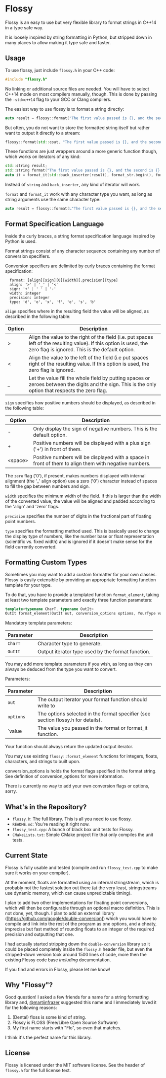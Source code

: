# Flossy
Flossy is an easy to use but very flexible library to format strings in C++14 in a type safe way.

It is loosely inspired by string formatting in Python, but stripped down in many places to allow making it type safe and faster.

## Usage
To use flossy, just include `flossy.h` in your C++ code:

```c++
#include "flossy.h"
```

No linking or additional source files are needed. You will have to select C++14 mode on most compilers manually, though. This is done by passing the `-std=c++14` flag to your GCC or Clang compilers.


The easiest way to use flossy is to format a string directly:

```c++
auto result = flossy::format("The first value passed is {}, and the second is {}!", 42, "foo");
```

But often, you do not want to store the formatted string itself but rather want to output it directly to a stream:

```c++
flossy::format(std::cout, "The first value passed is {}, and the second is {}!", 42, "foo");
```

These functions are just wrappers around a more generic function though, which works on iterators of any kind:

```c++
std::string result;
std::string format("The first value passed is {}, and the second is {}!");
auto it = format_it(std::back_inserter(result), format_str.begin(), format_str.end(), 42, "foo");
```

Instead of `string` and  `back_inserter`, any kind of iterator will work.

`format` and `format_it` work with any character type you want, as long as string arguments use the same character type:
```c++
auto result = flossy::format(L"The first value passed is {}, and the second is {}!", 42, L"foo");
```

## Format Specification Language

Inside the curly braces, a string format specification language inspired by Python is used.

Format strings consist of any character sequence containing any number of conversion specifiers.

Conversion specifiers are delimited by curly braces containing the format specification:

```
  format: [align][sign][0][width][.precision][type]
  align: '>' | '_' | '<'
  sign: '+' | ' ' | '-'
  width: integer
  precision: integer
  type: 'd', 'o', 'x', 'f', 'e', 's', 'b'
```

`align` specifies where in the resulting field the value will be aligned, as described in the following table:

|Option|Description|
|---|---|
|>|Align the value to the right of the field (i.e. put spaces left of the resulting value). If this option is used, the zero flag is ignored. This is the default option.|
|<|Align the value to the left of the field (i.e put spaces right of the resulting value.  If this option is used, the zero flag is ignored.|
|_|Let the value fill the whole field by putting spaces or zeroes between the digits and the sign.  This is the only option that respects the zero flag.|


`sign` specifies how positive numbers should be displayed, as described in
the following table:

|Option|Description|
|---|---|
|-|Only display the sign of negative numbers. This is the default option.|
|+|Positive numbers will be displayed with a plus sign ('+') in front of them.|
|&lt;space&gt;|Positive numbers will be displayed with a space in front of them to align them with negative numbers.|

 
  The `zero` flag ('0'), if present, makes numbers displayed with internal
  alignment (the '_' align option) use a zero ('0') character instead of spaces
  to fill the gap between numbers and sign.

  `width` specifies the minimum width of the field. If this is larger than the
  width of the converted value, the value will be aligned and padded according
  to the 'align' and 'zero' flags.

  `precision` specifies the number of digits in the fractional part of floating
  point numbers.

  `type` specifies the formatting method used. This is basically used to change
  the display type of numbers, like the number base or float representation
  (scientific vs. fixed width) and is ignored if it doesn't make sense for the
  field currently converted.
  
## Formatting Custom Types

Sometimes you may want to add a custom formatter for your own classes. Flossy is easily
extensible by providing an appropriate formatting function template for your type.

To do that, you have to provide a templated function `format_element`, taking at
least two template parameters and exactly three function parameters:

```c++
template<typename CharT, typename OutIt>
OutIt format_element(OutIt out, conversion_options options, YourType value);
```

Mandatory template parameters:

|Parameter|Description|
|---|---|
|`CharT`|Character type to generate.|
|`OutIt`|Output iterator type used by the format function.|

You may add more template parameters if you wish, as long as they can
always be deduced from the type you want to convert.

Parameters:

|Parameter|Description|
|---|---|
|`out`|The output iterator your format function should write to|
|`options`|The options selected in the format specifier (see section flossy.h for details).|
|`value|The value you passed in the format or format_it function.|

Your function should always return the updated output iterator.

You may use existing `flossy::format_element` functions for integers, floats,
characters, and strings to built upon.

conversion_options is holds the format flags specified in the format string.
See definition of conversion_options for more information.

There is currently no way to add your own conversion flags or options, sorry.

## What's in the Repository?

* `flossy.h`: The full library. This is all you need to use flossy.
* `README.md`: You're reading it right now.
* `flossy_test.cpp`: A bunch of black box unit tests for Flossy.
* `CMakeLists.txt`: Simple CMake project file that only compiles the unit tests.


## Current State

Flossy is fully usable and tested (compile and run `flossy_test.cpp` to make sure it works on your compiler).

At the moment, floats are formatted using an internal stringstream, which is probably not the fastest solution out there
(at the very least, stringstreams use dynamic memory, which can cause unpredictable timing). 

I plan to add two other implementations for floating point conversions, which will then be configurable through an optional
macro definition. This is not done, yet, though. I plan to add an external library ([https://github.com/google/double-conversion])
which you would have to compile and link into the rest of the program as one options, and a cheaty, imprecise but fast method of
rounding floats to an integer of the required precision and outputting that one.

I had actually started stripping down the `double-conversion` library so it could be placed completely inside the `flossy.h` header file,
but even the stripped-down version took around 1500 lines of code, more then the existing Flossy code base _including_ documentation.

If you find and errors in Flossy, please let me know!

## Why "Flossy"?

Good question! I asked a few friends for a name for a string formatting library and, [@martijnfrazer](https://twitter.com/martijnfrazer) suggested this name and I immediately loved it for the following reasons:

1. (Dental) floss is some kind of string.
2. Flossy is FLOSS (Free/Libre Open Source Software)
3. My first name starts with "Flo", so even that matches.

I think it's the perfect name for this library.

## License

Flossy is licensed under the MIT software license. See the header of `flossy.h` for the full license text.
